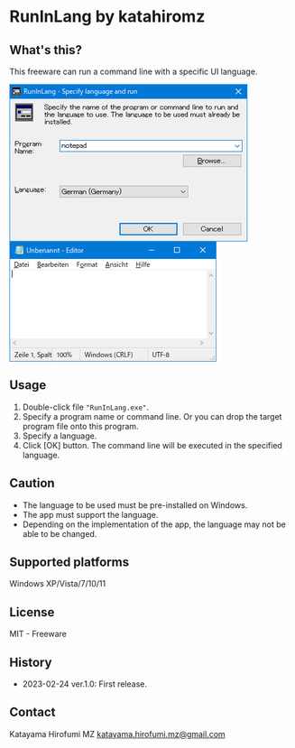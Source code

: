 # RunInLang by katahiromz

## What's this?

This freeware can run a command line with a specific UI language.

<img src="images/screenshot2.png" alt="" align="center" />

<img src="images/notepad2.png" alt="" align="center" />

## Usage

1. Double-click file `"RunInLang.exe"`.
2. Specify a program name or command line. Or you can drop the target program file onto this program.
3. Specify a language.
4. Click [OK] button. The command line will be executed in the specified language.

## Caution

* The language to be used must be pre-installed on Windows.
* The app must support the language.
* Depending on the implementation of the app, the language may not be able to be changed.

## Supported platforms

Windows XP/Vista/7/10/11

## License

MIT - Freeware

## History

- 2023-02-24 ver.1.0: First release.

## Contact

Katayama Hirofumi MZ
katayama.hirofumi.mz@gmail.com
